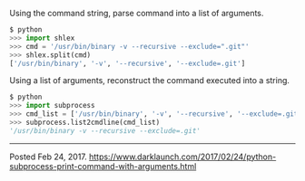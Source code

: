 Using the command string, parse command into a list of arguments.

```python
$ python
>>> import shlex
>>> cmd = '/usr/bin/binary -v --recursive --exclude=".git"'
>>> shlex.split(cmd)
['/usr/bin/binary', '-v', '--recursive', '--exclude=.git']
```

Using a list of arguments, reconstruct the command executed into a string.

```python
$ python
>>> import subprocess
>>> cmd_list = ['/usr/bin/binary', '-v', '--recursive', '--exclude=.git']
>>> subprocess.list2cmdline(cmd_list)
'/usr/bin/binary -v --recursive --exclude=.git'
```

---


Posted Feb 24, 2017.
https://www.darklaunch.com/2017/02/24/python-subprocess-print-command-with-arguments.html